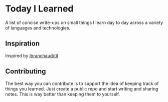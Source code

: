 # Today I Learned
A list of concise write-ups on small things I learn day to day across a
variety of languages and technologies.

## Inspiration
Inspired by [jbranchaud/til](https://github.com/jbranchaud/til)

## Contributing
The best way you can contribute is to support the idea of keeping track of things you learned. Just create a public repo and start writing and sharing notes. This is way better than keeping them to yourself.